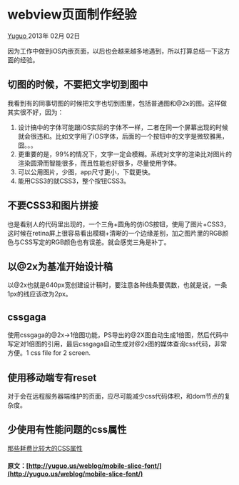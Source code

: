 #  webview页面制作经验 

[ Yuguo ](http://yuguo.us) 2013年 02月 02日 

因为工作中做到iOS内嵌页面，以后也会越来越多地遇到，所以打算总结一下这方面的经验。 

##  切图的时候，不要把文字切到图中 

我看到有的同事切图的时候把文字也切到图里，包括普通图和@2x的图。这样做其实很不好，因为： 

  1. 设计搞中的字体可能跟iOS实际的字体不一样，二者在同一个屏幕出现的时候就会很违和。比如文字用了iOS字体，后面的一个按钮中的文字是微软雅黑，囧。。。 
  2. 更重要的是，99%的情况下，文字一定会模糊。系统对文字的渲染比对图片的渲染圆滑而智能很多，而且性能也好很多，尽量使用字体。 
  3. 可以公用图片，少图，app尺寸更小，下载更快。 
  4. 能用CSS3的就CSS3，整个按钮CSS3。 

##  不要CSS3和图片拼接 

也是看别人的代码里出现的，一个三角+圆角的仿iOS按钮，使用了图片+CSS3，这时候在retina屏上很容易看出模糊+清晰的一个边缘差别，加之图片里的RGB颜色与CSS写定的RGB颜色也有误差。就会感觉三角是补丁。 

##  以@2x为基准开始设计稿 

以@2x也就是640px宽创建设计稿时，要注意各种线条要偶数，也就是说，一条1px的线应该改为2px。 

##  cssgaga 

使用cssgaga的@2x->1倍图功能，PS导出的@2X图自动生成1倍图，然后代码中写定对1倍图的引用，最后cssgaga自动生成对@2x图的媒体查询css代码，非常方便。1 css file for 2 screen. 

##  使用移动端专有reset 

对于会在远程服务器端维护的页面，应尽可能减少css代码体积，和dom节点的复杂度。 

##  少使用有性能问题的css属性 

[ 那些耗费比较大的CSS属性 ](http://www.w3cplus.com/blog/605.html)
#### 原文：[http://yuguo.us/weblog/mobile-slice-font/](http://yuguo.us/weblog/mobile-slice-font/)